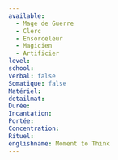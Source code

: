 ```yaml
---
available:
  - Mage de Guerre
  - Clerc
  - Ensorceleur
  - Magicien
  - Artificier
level: 
school: 
Verbal: false
Somatique: false
Matériel: 
detailmat: 
Durée: 
Incantation: 
Portée: 
Concentration: 
Rituel: 
englishname: Moment to Think
---
```


